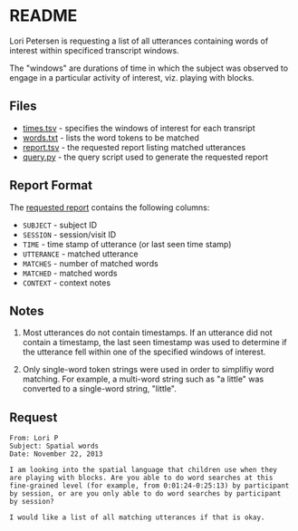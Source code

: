 # README

Lori Petersen is requesting a list of all utterances containing words of
interest within specificed transcript windows.

The "windows" are durations of time in which the subject was observed to engage
in a particular activity of interest, viz. playing with blocks.


## Files

* [times.tsv](times.tsv) - specifies the windows of interest for each transript
* [words.txt](words.txt) - lists the word tokens to be matched
* [report.tsv](report.tsv) - the requested report listing matched utterances
* [query.py](query.py) - the query script used to generate the requested report


## Report Format

The [requested report](report.tsv) contains the following columns:

* `SUBJECT` - subject ID 
* `SESSION` - session/visit ID
* `TIME` - time stamp of utterance (or last seen time stamp)
* `UTTERANCE` - matched utterance
* `MATCHES` - number of matched words
* `MATCHED` - matched words
* `CONTEXT` - context notes


## Notes

1. Most utterances do not contain timestamps.  If an utterance did not contain
   a timestamp, the last seen timestamp was used to determine if the utterance
   fell within one of the specified windows of interest.  

2. Only single-word token strings were used in order to simplifiy word
   matching.  For example, a multi-word string such as "a little" was 
   converted to a single-word string, "little".


## Request

    From: Lori P
    Subject: Spatial words
    Date: November 22, 2013

    I am looking into the spatial language that children use when they 
    are playing with blocks. Are you able to do word searches at this 
    fine-grained level (for example, from 0:01:24-0:25:13) by participant 
    by session, or are you only able to do word searches by participant 
    by session?

    I would like a list of all matching utterances if that is okay.
